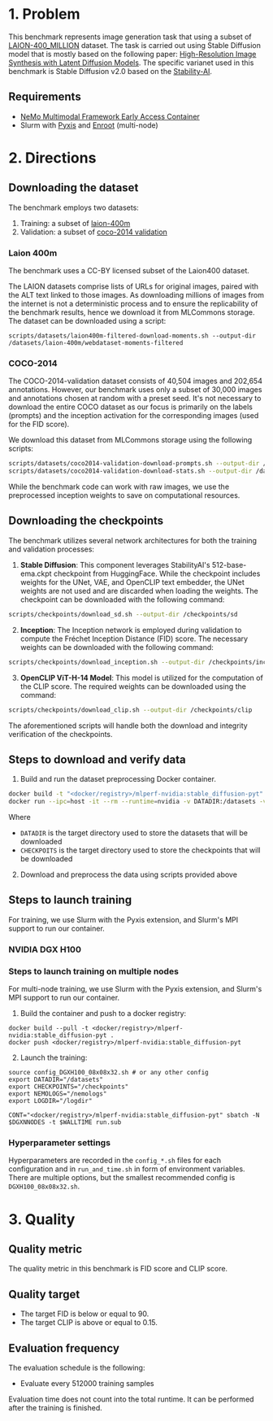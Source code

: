 # 1. Problem

This benchmark represents image generation task that using a subset
of [LAION-400_MILLION](https://laion.ai/blog/laion-400-open-dataset/) dataset. The task is carried out using
Stable Diffusion model that is mostly based on the following
paper: [High-Resolution Image Synthesis with Latent Diffusion Models](https://arxiv.org/pdf/2112.10752.pdf).
The specific varianet used in this benchmark is Stable Diffusion v2.0 based on
the [Stability-AI](https://github.com/Stability-AI/StableDiffusion).

## Requirements

* [NeMo Multimodal Framework Early Access Container](https://developer.nvidia.com/nemo-framework-multimodal-early-access)
* Slurm with [Pyxis](https://github.com/NVIDIA/pyxis) and [Enroot](https://github.com/NVIDIA/enroot) (multi-node)

# 2. Directions

## Downloading the dataset

The benchmark employs two datasets:

1. Training: a subset of [laion-400m](https://laion.ai/blog/laion-400-open-dataset)
2. Validation: a subset of [coco-2014 validation](https://cocodataset.org/#download)

### Laion 400m

The benchmark uses a CC-BY licensed subset of the Laion400 dataset.

The LAION datasets comprise lists of URLs for original images, paired with the ALT text linked to those images. As
downloading millions of images from the internet is not a deterministic process and to ensure the replicability of the
benchmark results, hence we download it from MLCommons storage. The dataset can be downloaded using a script:

```
scripts/datasets/laion400m-filtered-download-moments.sh --output-dir /datasets/laion-400m/webdataset-moments-filtered
```

### COCO-2014

The COCO-2014-validation dataset consists of 40,504 images and 202,654 annotations. However, our benchmark uses only a
subset of 30,000 images and annotations chosen at random with a preset seed. It's not necessary to download the entire
COCO dataset as our focus is primarily on the labels (prompts) and the inception activation for the corresponding
images (used for the FID score).

We download this dataset from MLCommons storage using the following scripts:

```bash
scripts/datasets/coco2014-validation-download-prompts.sh --output-dir /datasets/coco2014
scripts/datasets/coco2014-validation-download-stats.sh --output-dir /datasets/coco2014
```

While the benchmark code can work with raw images, we use the preprocessed inception weights to save on
computational resources.

## Downloading the checkpoints

The benchmark utilizes several network architectures for both the training and validation processes:

1. **Stable Diffusion**: This component leverages StabilityAI's 512-base-ema.ckpt checkpoint from HuggingFace. While the
   checkpoint includes weights for the UNet, VAE, and OpenCLIP text embedder, the UNet weights are not used and are
   discarded when loading the weights. The checkpoint can be downloaded with the following command:

```bash
scripts/checkpoints/download_sd.sh --output-dir /checkpoints/sd
```

2. **Inception**: The Inception network is employed during validation to compute the Fréchet Inception Distance (FID)
   score. The necessary weights can be downloaded with the following command:

```bash
scripts/checkpoints/download_inception.sh --output-dir /checkpoints/inception
```

3. **OpenCLIP ViT-H-14 Model**: This model is utilized for the computation of the CLIP score. The required weights can
   be downloaded using the command:

```bash
scripts/checkpoints/download_clip.sh --output-dir /checkpoints/clip
```

The aforementioned scripts will handle both the download and integrity verification of the checkpoints.

## Steps to download and verify data

1. Build and run the dataset preprocessing Docker container.

 ```bash
 docker build -t "<docker/registry>/mlperf-nvidia:stable_diffusion-pyt"
 docker run --ipc=host -it --rm --runtime=nvidia -v DATADIR:/datasets -v CHECKPOINTS:/checkpoints "<docker/registry>/mlperf-nvidia:stable_diffusion-pyt"
 ```

Where

* `DATADIR` is the target directory used to store the datasets that will be downloaded
* `CHECKPOITS` is the target directory used to store the checkpoints that will be downloaded

2. Download and preprocess the data using scripts provided above

## Steps to launch training

For training, we use Slurm with the Pyxis extension, and Slurm's MPI support to run our container.

### NVIDIA DGX H100

### Steps to launch training on multiple nodes

For multi-node training, we use Slurm with the Pyxis extension, and Slurm's MPI
support to run our container.

1. Build the container and push to a docker registry:

```
docker build --pull -t <docker/registry>/mlperf-nvidia:stable_diffusion-pyt .
docker push <docker/registry>/mlperf-nvidia:stable_diffusion-pyt
```

2. Launch the training:

```
source config_DGXH100_08x08x32.sh # or any other config
export DATADIR="/datasets"
export CHECKPOINTS="/checkpoints"
export NEMOLOGS="/nemologs"
export LOGDIR="/logdir"

CONT="<docker/registry>/mlperf-nvidia:stable_diffusion-pyt" sbatch -N $DGXNNODES -t $WALLTIME run.sub
```

### Hyperparameter settings

Hyperparameters are recorded in the `config_*.sh` files for each configuration and in `run_and_time.sh` in form of
environment variables. There are multiple options, but the smallest recommended config is `DGXH100_08x08x32.sh`.

# 3. Quality

## Quality metric

The quality metric in this benchmark is FID score and CLIP score.

## Quality target

* The target FID is below or equal to 90.
* The target CLIP is above or equal to 0.15.

## Evaluation frequency

The evaluation schedule is the following:

- Evaluate every 512000 training samples

Evaluation time does not count into the total runtime. It can be performed after the training is finished.
